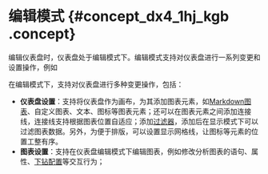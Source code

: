# 编辑模式 {#concept_dx4_1hj_kgb .concept}

编辑仪表盘时，仪表盘处于编辑模式下。编辑模式支持对仪表盘进行一系列变更和设置操作，例如

在编辑模式下，支持对仪表盘进行多种变更操作，包括：

-   **仪表盘设置**：支持将仪表盘作为画布，为其添加图表元素，如[Markdown图表](cn.zh-CN/用户指南/可视化分析/仪表盘/Markdown图表.md)、自定义图表、文本、图标等图表元素；还可以在图表元素之间添加连接线，连接线支持根据图表位置自适应；添加[过滤器](cn.zh-CN/用户指南/可视化分析/仪表盘/仪表盘过滤器.md)，添加后在显示模式下可以过滤图表数据。另外，为便于排版，可以设置显示网格线，让图标等元素的位置工整有序。
-   **图表设置**：支持在仪表盘编辑模式下编辑图表，例如修改分析图表的语句、属性、[下钻配置](cn.zh-CN/用户指南/可视化分析/仪表盘/下钻分析.md)等交互行为；


